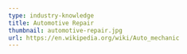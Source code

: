 ```yaml
---
type: industry-knowledge
title: Automotive Repair
thumbnail: automotive-repair.jpg
url: https://en.wikipedia.org/wiki/Auto_mechanic
---
```

